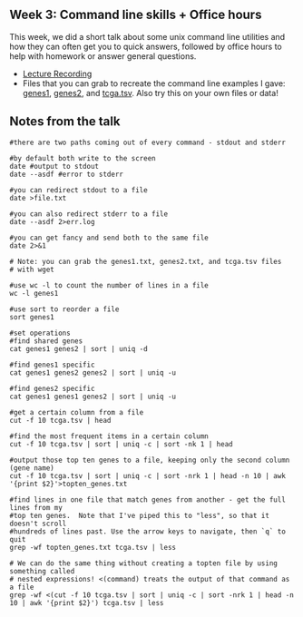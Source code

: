## Week 3: Command line skills + Office hours

This week, we did a short talk about some unix command line utilities and how they can often get you to quick answers, followed by office hours to help with homework or answer general questions.

- [Lecture Recording](https://wustl.app.box.com/s/sxndl8ohr6q6eit5gmivfti3efh5oihv)
- Files that you can grab to recreate the command line examples I gave: [genes1](genes1.txt), [genes2](genes2.txt), and [tcga.tsv](tcga.tsv).  Also try this on your own files or data!

## Notes from the talk
```
#there are two paths coming out of every command - stdout and stderr

#by default both write to the screen
date #output to stdout
date --asdf #error to stderr

#you can redirect stdout to a file
date >file.txt

#you can also redirect stderr to a file
date --asdf 2>err.log

#you can get fancy and send both to the same file
date 2>&1

# Note: you can grab the genes1.txt, genes2.txt, and tcga.tsv files 
# with wget

#use wc -l to count the number of lines in a file
wc -l genes1

#use sort to reorder a file
sort genes1

#set operations
#find shared genes
cat genes1 genes2 | sort | uniq -d 

#find genes1 specific
cat genes1 genes2 genes2 | sort | uniq -u

#find genes2 specific
cat genes1 genes1 genes2 | sort | uniq -u

#get a certain column from a file
cut -f 10 tcga.tsv | head

#find the most frequent items in a certain column
cut -f 10 tcga.tsv | sort | uniq -c | sort -nk 1 | head

#output those top ten genes to a file, keeping only the second column (gene name)
cut -f 10 tcga.tsv | sort | uniq -c | sort -nrk 1 | head -n 10 | awk '{print $2}'>topten_genes.txt

#find lines in one file that match genes from another - get the full lines from my 
#top ten genes.  Note that I've piped this to "less", so that it doesn't scroll 
#hundreds of lines past. Use the arrow keys to navigate, then `q` to quit
grep -wf topten_genes.txt tcga.tsv | less

# We can do the same thing without creating a topten file by using something called
# nested expressions! <(command) treats the output of that command as a file
grep -wf <(cut -f 10 tcga.tsv | sort | uniq -c | sort -nrk 1 | head -n 10 | awk '{print $2}') tcga.tsv | less
```
